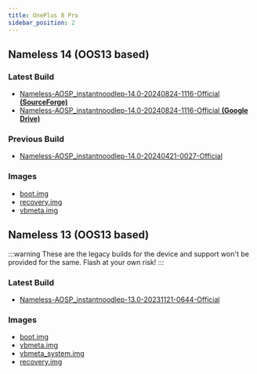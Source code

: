 ```yaml
---
title: OnePlus 8 Pro
sidebar_position: 2
---
```


## Nameless 14 (OOS13 based)

### Latest Build
- [Nameless-AOSP_instantnoodlep-14.0-20240824-1116-Official __(SourceForge)__](https://sourceforge.net/projects/nameless-aosp/files/instantnoodlep/Nameless-AOSP_instantnoodlep-14.0-20240824-1116-Official.zip/download)
- [Nameless-AOSP_instantnoodlep-14.0-20240824-1116-Official __(Google Drive)__](https://drive.google.com/file/d/1WILGAoPpaJG5Yq6C7EVKgCtqLViJcI10/view)

### Previous Build
- [Nameless-AOSP_instantnoodlep-14.0-20240421-0027-Official](https://sourceforge.net/projects/nameless-aosp/files/instantnoodlep/Nameless-AOSP_instantnoodlep-14.0-20240421-0027-Official.zip/download)

### Images
- [boot.img](https://sourceforge.net/projects/nameless-aosp/files/instantnoodlep/imgs_14/boot.img/download)
- [recovery.img](https://sourceforge.net/projects/nameless-aosp/files/instantnoodlep/imgs_14/recovery.img/download)
- [vbmeta.img](https://sourceforge.net/projects/nameless-aosp/files/instantnoodlep/imgs_14/vbmeta.img/download)

## Nameless 13 (OOS13 based)

:::warning
These are the legacy builds for the device and support won't be provided for the same. Flash at your own risk!
:::

### Latest Build
- [Nameless-AOSP_instantnoodlep-13.0-20231121-0644-Official](https://sourceforge.net/projects/nameless-aosp/files/instantnoodlep/Nameless-AOSP_instantnoodlep-13.0-20231121-0644-Official.zip/download)

### Images
- [boot.img](https://sourceforge.net/projects/nameless-aosp/files/instantnoodlep/imgs_13/boot.img/download)
- [vbmeta.img](https://sourceforge.net/projects/nameless-aosp/files/instantnoodlep/imgs_13/vbmeta.img/download)
- [vbmeta_system.img](https://sourceforge.net/projects/nameless-aosp/files/instantnoodlep/imgs_13/vbmeta_system.img/download)
- [recovery.img](https://sourceforge.net/projects/nameless-aosp/files/instantnoodlep/imgs_13/recovery.img/download)